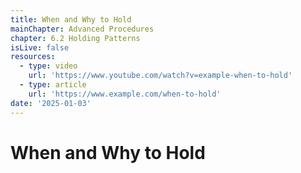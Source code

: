 ```yaml
---
title: When and Why to Hold
mainChapter: Advanced Procedures
chapter: 6.2 Holding Patterns
isLive: false
resources:
  - type: video
    url: 'https://www.youtube.com/watch?v=example-when-to-hold'
  - type: article
    url: 'https://www.example.com/when-to-hold'
date: '2025-01-03'
---
```


# When and Why to Hold
